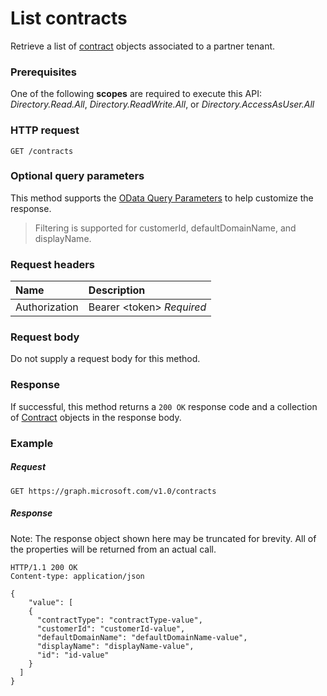 # List contracts

Retrieve a list of [contract](../resources/contract.md) objects associated to a partner tenant.

### Prerequisites

One of the following **scopes** are required to execute this API: *Directory.Read.All*, *Directory.ReadWrite.All*, or *Directory.AccessAsUser.All*

### HTTP request
<!-- { "blockType": "ignored" } -->

```http
GET /contracts
```

### Optional query parameters

This method supports the [OData Query Parameters](http://graph.microsoft.io/docs/overview/query_parameters) to help customize the response. 

> Filtering is supported for customerId, defaultDomainName, and displayName.

### Request headers

| Name      |Description|
|:----------|:----------|
| Authorization  | Bearer &lt;token&gt; *Required* |

### Request body

Do not supply a request body for this method.

### Response

If successful, this method returns a `200 OK` response code and a collection of [Contract](../resources/contract.md) objects in the response body.

### Example
##### Request

<!-- {
  "blockType": "request",
  "name": "get_contract"
}-->
```http
GET https://graph.microsoft.com/v1.0/contracts
```

##### Response

Note: The response object shown here may be truncated for brevity. All of the properties will be returned from an actual call.
<!-- {
  "blockType": "response",
  "truncated": true,
  "@odata.type": "microsoft.graph.Contract",
  "isCollection": true
} -->
```http
HTTP/1.1 200 OK
Content-type: application/json

{
    "value": [
    {
      "contractType": "contractType-value",
      "customerId": "customerId-value",
      "defaultDomainName": "defaultDomainName-value",
      "displayName": "displayName-value",
      "id": "id-value"
    }
  ]
}
```

<!-- uuid: 8fcb5dbc-d5aa-4681-8e31-b001d5168d79
2015-10-25 14:57:30 UTC -->
<!-- {
  "type": "#page.annotation",
  "description": "Get Contract",
  "keywords": "",
  "section": "documentation",
  "tocPath": ""
}-->